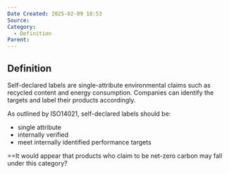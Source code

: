 ```yaml
---
Date Created: 2025-02-09 18:53
Source: 
Category:
  - Definition
Parent:
---
```

## Definition
Self-declared labels are single-attribute environmental claims such as recycled content and energy consumption. Companies can identify the targets and label their products accordingly.

As outlined by ISO14021, self-declared labels should be:
- single attribute
- internally verified
- meet internally identified performance targets

==It would appear that products who claim to be net-zero carbon may fall under this category?